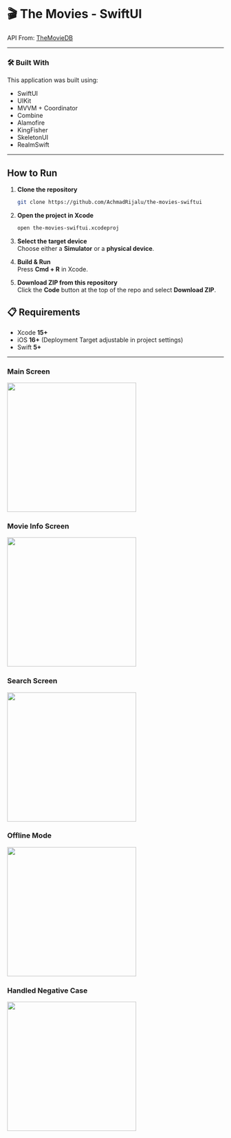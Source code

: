 # 🎬 The Movies - SwiftUI

API From: [TheMovieDB](https://www.themoviedb.org)

<p align="center">
</p>

---

### 🛠 Built With

This application was built using:

- SwiftUI
- UIKit
- MVVM + Coordinator
- Combine
- Alamofire  
- KingFisher  
- SkeletonUI    
- RealmSwift

---

##  How to Run

1. **Clone the repository**
   ```bash
   git clone https://github.com/AchmadRijalu/the-movies-swiftui
   
2. **Open the project in Xcode**
   ```bash
   open the-movies-swiftui.xcodeproj
   
3. **Select the target device**  
   Choose either a **Simulator** or a **physical device**.

4. **Build & Run**  
   Press **Cmd + R** in Xcode.

5. **Download ZIP from this repository**  
   Click the **Code** button at the top of the repo and select **Download ZIP**.


## 📋 Requirements
- Xcode **15+**
- iOS **16+** (Deployment Target adjustable in project settings)
- Swift **5+**

---

### Main Screen
<img src="https://github.com/user-attachments/assets/44082690-0a12-4cac-a29d-9ac067198bf8" width="300"/>

### Movie Info Screen
<img src="https://github.com/user-attachments/assets/bee1ac1e-f26b-489e-8a28-c952181f7cfc" width="300"/>

### Search Screen
<img src="https://github.com/user-attachments/assets/1c1a809d-6063-49dd-88ba-1df8e9d633fe" width="300"/>

### Offline Mode
<img src="https://github.com/user-attachments/assets/3a9d6e78-f7f2-42aa-bf90-a3c8bed2e7d0" width="300"/>

### Handled Negative Case
<img src="https://github.com/user-attachments/assets/c3855db3-9204-4ee4-9eed-98c7e3fd341d" width="300"/>
